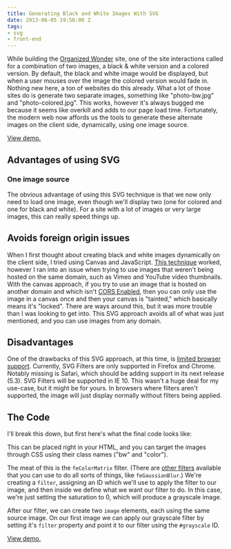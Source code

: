 ```yaml
---
title: Generating Black and White Images With SVG
date: 2013-06-05 19:58:00 Z
tags:
- svg
- front-end
---
```


While building the <a href="http://www.organizedwonder.com" target="_blank">Organized Wonder</a> site, one of the site interactions called for a combination of two images, a black &amp; white version and a colored version. By default, the black and white image would be displayed, but when a user mouses over the image the colored version would fade in. Nothing new here, a ton of websites do this already. What a lot of those sites do is generate two separate images, something like "photo-bw.jpg" and "photo-colored.jpg". This works, however it's always bugged me because it seems like overkill and adds to our page load time. Fortunately, the modern web now affords us the tools to generate these alternate images on the client side, dynamically, using one image source.

<a href="http://labs.sawyerhollenshead.com/lab/svg-bw-images/">View demo.</a>

## Advantages of using SVG

### One image source

The obvious advantage of using this SVG technique is that we now only need to load one image, even though we'll display two (one for colored and one for black and white). For a site with a lot of images or very large images, this can really speed things up.

## Avoids foreign origin issues

When I first thought about creating black and white images dynamically on the client side, I tried using Canvas and JavaScript. <a href="http://spyrestudios.com/html5-canvas-image-effects-black-white" target="_blank">This technique</a> worked, however I ran into an issue when trying to use images that weren't being hosted on the same domain, such as Vimeo and YouTube video thumbnails. With the canvas approach, if you try to use an image that is hosted on another domain and which isn't <a href="https://developer.mozilla.org/en/CORS_Enabled_Image" target="_blank">CORS Enabled</a>, then you can only use the image in a canvas once and then your canvas is "tainted," which basically means it's "locked". There are ways around this, but it was more trouble than I was looking to get into. This SVG approach avoids all of what was just mentioned, and you can use images from any domain.

## Disadvantages

One of the drawbacks of this SVG approach, at this time, is <a href="http://caniuse.com/svg-filters" target="_blank">limited browser support</a>. Currently, SVG Filters are only supported in Firefox and Chrome. Notably missing is Safari, which should be adding support in its next release (5.3). SVG Filters will be supported in IE 10. This wasn't a huge deal for my use-case, but it might be for yours. In browsers where filters aren't supported, the image will just display normally without filters being applied.

## The Code

I'll break this down, but first here's what the final code looks like:
<script src="https://gist.github.com/2847661.js?file=gistfile1.xml"></script>

This can be placed right in your HTML, and you can target the images through CSS using their class names ("bw" and "color").

The meat of this is the <code>feColorMatrix</code> filter. (There are <a href="http://www.w3.org/TR/SVG/filters.html" target="_blank">other filters</a> available that you can use to do all sorts of things, like <code>feGaussianBlur</code>.) We're creating a <code>filter</code>, assigning an ID which we'll use to apply the filter to our image, and then inside we define what we want our filter to do. In this case, we're just setting the saturation to 0, which will produce a grayscale image.

After our filter, we can create two <code>image</code> elements, each using the same source image. On our first image we can apply our grayscale filter by setting it's <code>filter</code> property and point it to our filter using the <code>#grayscale</code> ID.

<a href="http://labs.sawyerhollenshead.com/lab/svg-bw-images/">View demo.</a>
